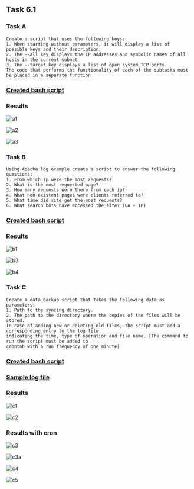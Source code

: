 ## Task 6.1

### Task A
```
Create a script that uses the following keys:
1. When starting without parameters, it will display a list of possible keys and their description.
2. The --all key displays the IP addresses and symbolic names of all hosts in the current subnet
3. The --target key displays a list of open system TCP ports.
The code that performs the functionality of each of the subtasks must be placed in a separate function
```
### [Created bash script](task_a.sh)

### Results

![a1](img/a1.png)

![a2](img/a2.png)

![a3](img/a3.png)

### Task B
```
Using Apache log example create a script to answer the following questions:
1. From which ip were the most requests?
2. What is the most requested page?
3. How many requests were there from each ip?
4. What non-existent pages were clients referred to?
5. What time did site get the most requests?
6. What search bots have accessed the site? (UA + IP)
```

### [Created bash script](task_b.sh)

### Results

![b1](img/b1.png)

![b3](img/b3.png)

![b4](img/b4.png)

### Task C
```
Create a data backup script that takes the following data as parameters:
1. Path to the syncing directory.
2. The path to the directory where the copies of the files will be stored.
In case of adding new or deleting old files, the script must add a corresponding entry to the log file
indicating the time, type of operation and file name. [The command to run the script must be added to
crontab with a run frequency of one minute]
```
### [Created bash script](task_c.sh)

### [Sample log file](sync.txt)

### Results

![c1](img/c1.png)

![c2](img/c2.png)

### Results with cron

![c3](img/c3.png)

![c3a](img/c3a.png)

![c4](img/c4.png)

![c5](img/c5.png)

